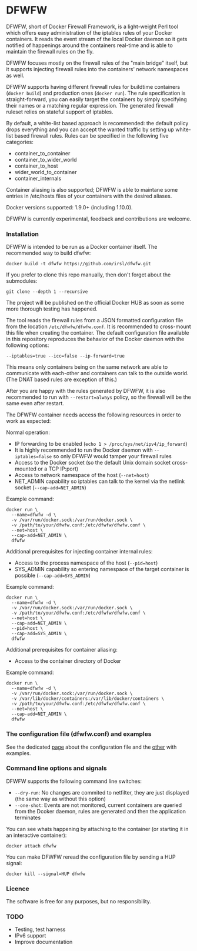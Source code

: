 # DFWFW

DFWFW, short of Docker Firewall Framework, is a light-weight Perl tool which offers easy administration of the iptables rules of your Docker containers. It reads the event stream of the local Docker daemon so it gets notified of happenings around the containers real-time and is able to maintain the firewall rules on the fly.

DFWFW focuses mostly on the firewall rules of the "main bridge" itself, but it supports injecting firewall rules into the containers' network namespaces as well.

DFWFW supports having different firewall rules for buildtime containers (`docker build`) and production ones (`docker run`). The rule specification is straight-forward, you can easily target the containers by simply specifying their names or a matching regular expression. The generated firewall ruleset relies on stateful support of iptables.

By default, a white-list based approach is recommended: the default policy drops everything and you can accept the wanted traffic by setting up white-list based firewall rules. Rules can be specified in the following five categories:

   - container_to_container
   - container_to_wider_world
   - container_to_host
   - wider_world_to_container
   - container_internals

Container aliasing is also supported; DFWFW is able to maintane some entries in /etc/hosts files of your containers with the desired aliases.

Docker versions supported: 1.9.0+ (including 1.10.0).

DFWFW is currently experimental, feedback and contributions are welcome.

### Installation
DFWFW is intended to be run as a Docker container itself.
The recommended way to build dfwfw:

```
docker build -t dfwfw https://github.com/irsl/dfwfw.git
```

If you prefer to clone this repo manually, then don't forget about the submodules:

```
git clone --depth 1 --recursive
```


The project will be published on the official Docker HUB as soon as some more thorough testing has happened.

The tool reads the firewall rules from a JSON formatted configuration file from the location `/etc/dfwfw/dfwfw.conf`. It is recommended to cross-mount this file when creating the container. The default configuration file available in this repository reproduces the behavior of the Docker daemon with the following options:

`--iptables=true --icc=false --ip-forward=true`

This means only containers being on the same network are able to communicate with each-other and containers can talk to the outside world. (The DNAT based rules are exception of this.)

After you are happy with the rules generated by DFWFW, it is also recommended to run with `--restart=always` policy, so the firewall will be the same even after restart.

The DFWFW container needs access the following resources in order to work as expected:

Normal operation:

   - IP forwarding to be enabled (`echo 1 > /proc/sys/net/ipv4/ip_forward`)
   - It is highly recommended to run the Docker daemon with `--iptables=false` so only DFWFW would tamper your firewall rules
   - Access to the Docker socket (so the default Unix domain socket cross-mounted or a TCP IP:port)
   - Access to network namespace of the host (`--net=host`)
   - NET_ADMIN capability so iptables can talk to the kernel via the netlink socket (`--cap-add=NET_ADMIN`)

Example command:
```
docker run \
  --name=dfwfw -d \
  -v /var/run/docker.sock:/var/run/docker.sock \
  -v /path/to/your/dfwfw.conf:/etc/dfwfw/dfwfw.conf \
  --net=host \
  --cap-add=NET_ADMIN \
  dfwfw
```
   
Additional prerequisites for injecting container internal rules:

   -  Access to the process namespace of the host (`--pid=host`)
   -  SYS_ADMIN capability so entering namespace of the target container is possible (`--cap-add=SYS_ADMIN`)

Example command:
```
docker run \
  --name=dfwfw -d \
  -v /var/run/docker.sock:/var/run/docker.sock \
  -v /path/to/your/dfwfw.conf:/etc/dfwfw/dfwfw.conf \
  --net=host \
  --cap-add=NET_ADMIN \
  --pid=host \
  --cap-add=SYS_ADMIN \
  dfwfw
```

Additional prerequisites for container aliasing:

   -  Access to the container directory of Docker

Example command:
```
docker run \
  --name=dfwfw -d \
  -v /var/run/docker.sock:/var/run/docker.sock \
  -v /var/lib/docker/containers:/var/lib/docker/containers \
  -v /path/to/your/dfwfw.conf:/etc/dfwfw/dfwfw.conf \
  --net=host \
  --cap-add=NET_ADMIN \
  dfwfw
```

### The configuration file (dfwfw.conf) and examples

See the dedicated [page][config_file] about the configuration file and the [other][examples] with examples.

### Command line options and signals

DFWFW supports the following command line switches:

 - `--dry-run`: No changes are commited to netfilter, they are just displayed 
   (the same way as without this option)
 - `--one-shot`: Events are not monitored, current containers are queried from the Dcoker daemon, 
   rules are generated and then the application terminates

You can see whats happening by attaching to the container (or starting it in an interactive container):

```docker attach dfwfw```

You can make DFWFW reread the configuration file by sending a HUP signal:

```docker kill --signal=HUP dfwfw```

### Licence

The software is free for any purposes, but no responsibility.


### TODO

   - Testing, test harness
   - IPv6 support
   - Improve documentation


  
[config_file]: <https://github.com/irsl/dfwfw/tree/master/CONFIG.md>
[examples]: <https://github.com/irsl/dfwfw/tree/master/EXAMPLES.md>
